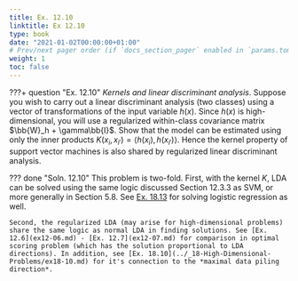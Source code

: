 ```yaml
---
title: Ex. 12.10
linktitle: Ex 12.10
type: book
date: "2021-01-02T00:00:00+01:00"
# Prev/next pager order (if `docs_section_pager` enabled in `params.toml`)
weight: 1
toc: false
---
```


???+ question "Ex. 12.10"
    *Kernels and linear discriminant analysis*. Suppose you wish to carry out a linear discriminant analysis (two classes) using a vector of transformations of the input variable $h(x)$. Since $h(x)$ is high-dimensional, you will use a regularized within-class covariance matrix $\bb{W}_h + \gamma\bb{I}$. Show that the model can be estimated using only the inner products $K(x_i, x_{i'})=\langle h(x_i), h(x_{i'}) \rangle$. Hence the kernel property of support vector machines is also shared by regularized linear discriminant analysis.

??? done "Soln. 12.10"
    This problem is two-fold. First, with the kernel $K$, LDA can be solved using the same logic discussed Section 12.3.3 as SVM, or more generally in Section 5.8. See [Ex. 18.13](../_18-High-Dimensional-Problems/ex18-13.md) for solving logistic regression as well. 

    Second, the regularized LDA (may arise for high-dimensional problems) share the same logic as normal LDA in finding solutions. See [Ex. 12.6](ex12-06.md) - [Ex. 12.7](ex12-07.md) for comparison in optimal scoring problem (which has the solution proportional to LDA directions). In addition, see [Ex. 18.10](../_18-High-Dimensional-Problems/ex18-10.md) for it's connection to the *maximal data piling direction*. 